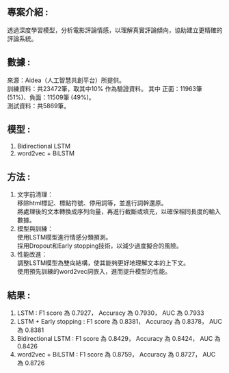 ## 專案介紹 : 
透過深度學習模型，分析電影評論情感，以理解真實評論傾向，協助建立更精確的評論系統。

## 數據 :
來源：Aidea（人工智慧共創平台）所提供。<br>
訓練資料：共23472筆，取其中10% 作為驗證資料。
           其中 正面：11963筆 (51%)、負面：11509筆 (49%)。<br>
測試資料：共5869筆。

## 模型 :
1. Bidirectional LSTM
2. word2vec + BiLSTM

## 方法 :
1. 文字前清理：<br>
   移除html標記、標點符號、停用詞等，並進行詞幹還原。<br>
   將處理後的文本轉換成序列向量，再進行截斷或填充，以確保相同長度的輸入數據。<br>
2. 模型與訓練：<br>
   使用LSTM模型進行情感分類預測。<br>
   採用Dropout和Early stopping技術，以減少過度擬合的風險。<br>
4. 性能改進：<br>
   調整LSTM模型為雙向結構，使其能夠更好地理解文本的上下文。<br>
   使用預先訓練的word2vec詞嵌入，進而提升模型的性能。<br>


## 結果 :
1. LSTM	:                F1 score 為 0.7927，	Accuracy 為 0.7930， AUC 為 0.7933
2. LSTM + Early stopping :  F1 score 為 0.8381，	Accuracy 為 0.8378， AUC 為 0.8381
3. Bidirectional  LSTM :    F1 score 為 0.8429，	Accuracy 為 0.8424， AUC 為 0.8426
4. word2vec + BiLSTM	:     F1 score 為 0.8759，	Accuracy 為 0.8727， AUC 為 0.8726


